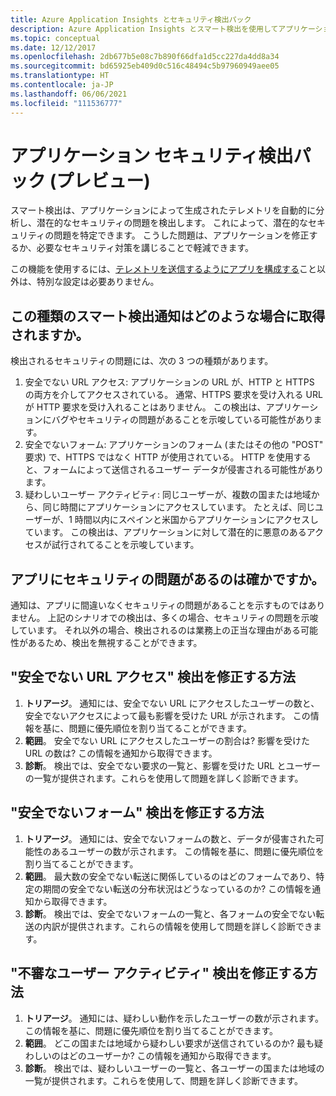 ```yaml
---
title: Azure Application Insights とセキュリティ検出パック
description: Azure Application Insights とスマート検出を使用してアプリケーションを監視し、潜在的なセキュリティの問題を検出します。
ms.topic: conceptual
ms.date: 12/12/2017
ms.openlocfilehash: 2db677b5e08c7b890f66dfa1d5cc227da4dd8a34
ms.sourcegitcommit: bd65925eb409d0c516c48494c5b97960949aee05
ms.translationtype: HT
ms.contentlocale: ja-JP
ms.lasthandoff: 06/06/2021
ms.locfileid: "111536777"
---
```

# <a name="application-security-detection-pack-preview"></a>アプリケーション セキュリティ検出パック (プレビュー)

スマート検出は、アプリケーションによって生成されたテレメトリを自動的に分析し、潜在的なセキュリティの問題を検出します。 これによって、潜在的なセキュリティの問題を特定できます。 こうした問題は、アプリケーションを修正するか、必要なセキュリティ対策を講じることで軽減できます。

この機能を使用するには、[テレメトリを送信するようにアプリを構成する](./usage-overview.md)こと以外は、特別な設定は必要ありません。

## <a name="when-would-i-get-this-type-of-smart-detection-notification"></a>この種類のスマート検出通知はどのような場合に取得されますか。
検出されるセキュリティの問題には、次の 3 つの種類があります。
1. 安全でない URL アクセス: アプリケーションの URL が、HTTP と HTTPS の両方を介してアクセスされている。 通常、HTTPS 要求を受け入れる URL が HTTP 要求を受け入れることはありません。 この検出は、アプリケーションにバグやセキュリティの問題があることを示唆している可能性があります。
2. 安全でないフォーム: アプリケーションのフォーム (またはその他の "POST" 要求) で、HTTPS ではなく HTTP が使用されている。 HTTP を使用すると、フォームによって送信されるユーザー データが侵害される可能性があります。
3. 疑わしいユーザー アクティビティ: 同じユーザーが、複数の国または地域から、同じ時間にアプリケーションにアクセスしています。 たとえば、同じユーザーが、1 時間以内にスペインと米国からアプリケーションにアクセスしています。 この検出は、アプリケーションに対して潜在的に悪意のあるアクセスが試行されてることを示唆しています。

## <a name="does-my-app-definitely-have-a-security-issue"></a>アプリにセキュリティの問題があるのは確かですか。
通知は、アプリに間違いなくセキュリティの問題があることを示すものではありません。 上記のシナリオでの検出は、多くの場合、セキュリティの問題を示唆しています。 それ以外の場合、検出されるのは業務上の正当な理由がある可能性があるため、検出を無視することができます。

## <a name="how-do-i-fix-the-insecure-url-access-detection"></a>"安全でない URL アクセス" 検出を修正する方法
1. **トリアージ**。 通知には、安全でない URL にアクセスしたユーザーの数と、安全でないアクセスによって最も影響を受けた URL が示されます。 この情報を基に、問題に優先順位を割り当てることができます。
3. **範囲**。 安全でない URL にアクセスしたユーザーの割合は?  影響を受けた URL の数は?  この情報を通知から取得できます。
4. **診断**。 検出では、安全でない要求の一覧と、影響を受けた URL とユーザーの一覧が提供されます。これらを使用して問題を詳しく診断できます。

## <a name="how-do-i-fix-the-insecure-form-detection"></a>"安全でないフォーム" 検出を修正する方法
1. **トリアージ**。 通知には、安全でないフォームの数と、データが侵害された可能性のあるユーザーの数が示されます。 この情報を基に、問題に優先順位を割り当てることができます。
2. **範囲**。 最大数の安全でない転送に関係しているのはどのフォームであり、特定の期間の安全でない転送の分布状況はどうなっているのか?  この情報を通知から取得できます。
3. **診断**。 検出では、安全でないフォームの一覧と、各フォームの安全でない転送の内訳が提供されます。これらの情報を使用して問題を詳しく診断できます。

## <a name="how-do-i-fix-the-suspicious-user-activity-detection"></a>"不審なユーザー アクティビティ" 検出を修正する方法
1. **トリアージ**。 通知には、疑わしい動作を示したユーザーの数が示されます。 この情報を基に、問題に優先順位を割り当てることができます。
2. **範囲**。 どこの国または地域から疑わしい要求が送信されているのか? 最も疑わしいのはどのユーザーか?  この情報を通知から取得できます。
3. **診断**。 検出では、疑わしいユーザーの一覧と、各ユーザーの国または地域の一覧が提供されます。これらを使用して、問題を詳しく診断できます。
